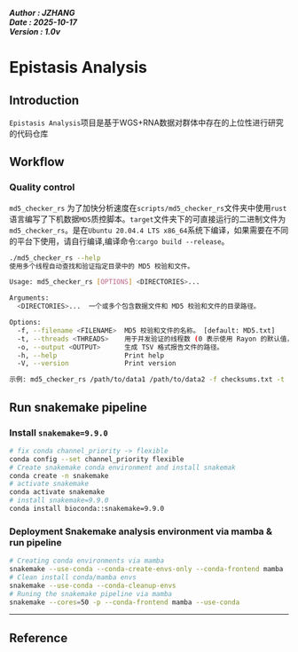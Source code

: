 ***Author  : JZHANG***  
***Date    : 2025-10-17***  
***Version : 1.0v***
# Epistasis Analysis
## Introduction
`Epistasis Analysis`项目是基于WGS+RNA数据对群体中存在的上位性进行研究的代码仓库
## Workflow
### Quality control
`md5_checker_rs`
为了加快分析速度在`scripts/md5_checker_rs`文件夹中使用`rust`语言编写了下机数据`MD5`质控脚本。`target`文件夹下的可直接运行的二进制文件为`md5_checker_rs`。是在`Ubuntu 20.04.4 LTS x86_64`系统下编译，如果需要在不同的平台下使用，请自行编译,编译命令:`cargo build --release`。
```bash
./md5_checker_rs --help
使用多个线程自动查找和验证指定目录中的 MD5 校验和文件。

Usage: md5_checker_rs [OPTIONS] <DIRECTORIES>...

Arguments:
  <DIRECTORIES>...  一个或多个包含数据文件和 MD5 校验和文件的目录路径。

Options:
  -f, --filename <FILENAME>  MD5 校验和文件的名称。 [default: MD5.txt]
  -t, --threads <THREADS>    用于并发验证的线程数 (0 表示使用 Rayon 的默认值，通常是 CPU 核心数)。 [default: 0]
  -o, --output <OUTPUT>      生成 TSV 格式报告文件的路径。
  -h, --help                 Print help
  -V, --version              Print version

示例: md5_checker_rs /path/to/data1 /path/to/data2 -f checksums.txt -t 16 -o report.tsv
```
## Run snakemake pipeline

### Install `snakemake=9.9.0`
```bash
# fix conda channel_priority -> flexible
conda config --set channel_priority flexible
# Create snakemake conda environment and install snakemak
conda create -n snakemake
# activate snakemake
conda activate snakemake
# install snakemake=9.9.0
conda install bioconda::snakemake=9.9.0
```
### Deployment Snakemake analysis environment via mamba & run pipeline
```bash
# Creating conda environments via mamba
snakemake --use-conda --conda-create-envs-only --conda-frontend mamba
# Clean install conda/mamba envs
snakemake --use-conda --conda-cleanup-envs
# Runing the snakemake pipeline via mamba
snakemake --cores=50 -p --conda-frontend mamba --use-conda
```
---
## Reference